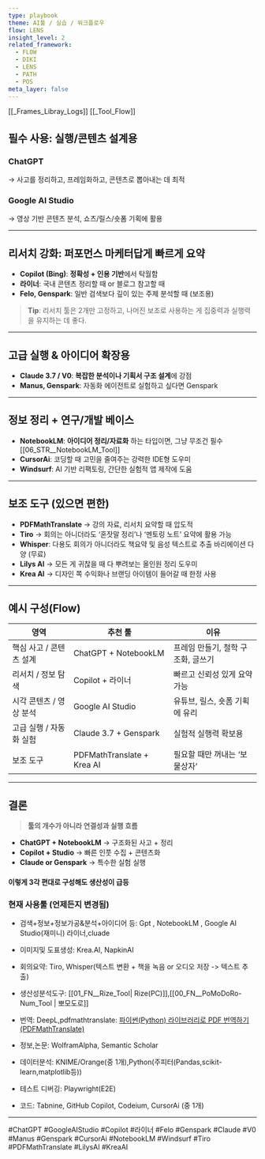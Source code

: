 ```yaml
---
type: playbook
theme: AI툴 / 실습 / 워크플로우
flow: LENS
insight_level: 2
related_framework:
  - FLOW
  - DIKI
  - LENS
  - PATH
  - POS
meta_layer: false
---
```

[[_Frames_Libray_Logs]]
[[_Tool_Flow]]

## **필수 사용: 실행/콘텐츠 설계용**

### **ChatGPT**  
→ 사고를 정리하고, 프레임화하고, 콘텐츠로 뽑아내는 데 최적  

### **Google AI Studio**  
→ 영상 기반 콘텐츠 분석, 쇼츠/릴스/숏폼 기획에 활용  

---

## **리서치 강화: 퍼포먼스 마케터답게 빠르게 요약**

- **Copilot (Bing)**: **정확성 + 인용 기반**에서 탁월함
- **라이너**: 국내 콘텐츠 정리할 때 or 블로그 참고할 때
- **Felo, Genspark**: 일반 검색보다 깊이 있는 주제 분석할 때 (보조용)



> **Tip**: 리서치 툴은 2개만 고정하고, 나머진 보조로 사용하는 게 
> 집중력과 실행력을 유지하는 데 좋다.

---

## **고급 실행 & 아이디어 확장용**

- **Claude 3.7 / V0**: **복잡한 분석이나 기획서 구조 설계**에 강점
- **Manus, Genspark**: 자동화 에이전트로 실험하고 싶다면 Genspark 

---

## **정보 정리 + 연구/개발 베이스**

- **NotebookLM**: **아이디어 정리/자료화** 하는 타입이면, 그냥 무조건 필수
    [[06_STR__NotebookLM_Tool]]
- **CursorAi**: 코딩할 때 고민을 줄여주는 강력한 IDE형 도우미
- **Windsurf**: AI 기반 리팩토링, 간단한 실험적 앱 제작에 도움


---

## **보조 도구 (있으면 편한)**

- **PDFMathTranslate** → 강의 자료, 리서치 요약할 때 압도적
- **Tiro** → 회의는 아니더라도 ‘혼잣말 정리’나 ‘멘토링 노트’ 요약에 활용 가능
- **Whisper**: 다용도 회의가 아니더라도 책요약 및 음성 텍스트로 추출 바리에이션 다양 (무료)
- **Lilys AI** → 모든 게 귀찮을 때 다 뿌려보는 올인원 정리 도우미
- **Krea AI** → 디자인 쪽 수익화나 브랜딩 아이템이 들어갈 때 한정 사용



---

## 예시 구성(Flow)

| 영역             | 추천 툴                       | 이유                   |
| -------------- | -------------------------- | -------------------- |
| 핵심 사고 / 콘텐츠 설계 | ChatGPT + NotebookLM       | 프레임 만들기, 철학 구조화, 글쓰기 |
| 리서치 / 정보 탐색    | Copilot + 라이너              | 빠르고 신뢰성 있게 요약 가능     |
| 시각 콘텐츠 / 영상 분석 | Google AI Studio           | 유튜브, 릴스, 숏폼 기획에 유리   |
| 고급 실행 / 자동화 실험 | Claude 3.7 + Genspark      | 실험적 실행력 확보용          |
| 보조 도구          | PDFMathTranslate + Krea AI | 필요할 때만 꺼내는 ‘보물상자’    |

---

## 결론

> **툴의 개수가 아니라 연결성과 실행 흐름**

- **ChatGPT + NotebookLM** → 구조화된 사고 + 정리
- **Copilot + Studio** → 빠른 인풋 수집 + 콘텐츠화
- **Claude or Genspark** → 특수한 실험 실행
#### 이렇게 3각 편대로 구성해도 생산성이 급등


### 현재 사용툴 (언제든지 변경됨)
- 검색+정보+정보가공&분석+아이디어 등: Gpt , NotebookLM , Google AI Studio(재미니) 라이너,cluade

- 이미지및 도표생성: Krea.AI, NapkinAI

- 회의요약: Tiro, Whisper(텍스트 변환 + 책을 녹음 or 오디오 저장 -> 텍스트 추출)

- 생산성분석도구: [[01_FN__Rize_Tool| Rize(PC)]],[[00_FN__PoMoDoRo-Num_Tool | 뽀모도로]]

- 번역: DeepL,pdfmathtranslate: [파이썬(Python) 라이브러리로 PDF 번역하기 (PDFMathTranslate﻿)](https://chaeeunsong.tistory.com/85)

- 정보,논문: WolframAlpha, Semantic Scholar

- 데이터분석: KNIME/Orange(중 1개),Python(주피터(Pandas,scikit-learn,matplotlib등))

- 테스트 디버깅: Playwright(E2E)

- 코드: Tabnine, GitHub Copilot, Codeium, CursorAi (중 1개)

---
#ChatGPT #GoogleAIStudio #Copilot  #라이너  #Felo  #Genspark #Claude #V0 #Manus #Genspark #CursorAi #NotebookLM #Windsurf #Tiro #PDFMathTranslate #LilysAI #KreaAI
